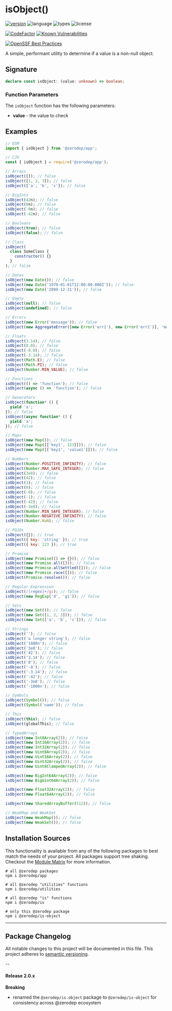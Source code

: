 # isObject()

[![version](https://img.shields.io/npm/v/@zerodep/is-object?style=flat-square&color=blue)](https://www.npmjs.com/package/@zerodep/is-object)
![language](https://img.shields.io/badge/typescript-100%25-blue?style=flat-square)
![types](https://img.shields.io/badge/types-included-blue?style=flat-square)
![license](https://img.shields.io/github/license/cdepage/zerodep?color=blue&style=flat-square)

[![CodeFactor](https://www.codefactor.io/repository/github/cdepage/zerodep/badge)](https://www.codefactor.io/repository/github/cdepage/zerodep)
[![Known Vulnerabilities](https://snyk.io/test/github/cdepage/zerodep/badge.svg)](https://snyk.io/test/github/cdepage/zerodep)

[![OpenSSF Best Practices](https://www.bestpractices.dev/projects/9225/badge)](https://www.bestpractices.dev/projects/9225)

A simple, performant utility to determine if a value is a non-null object.

## Signature

```typescript
declare const isObject: (value: unknown) => boolean;
```

### Function Parameters

The `isObject` function has the following parameters:

- **value** - the value to check

## Examples

```javascript
// ESM
import { isObject } from '@zerodep/app';

// CJS
const { isObject } = require('@zerodep/app');
```

```javascript
// Arrays
isObject([]); // false
isObject([1, 2, 3]); // false
isObject(['a', 'b', 'c']); // false

// BigInts
isObject(42n); // false
isObject(0n); // false
isObject(-0n); // false
isObject(-42n); // false

// Booleans
isObject(true); // false
isObject(false); // false

// Class
isObject(
  class SomeClass {
    constructor() {}
  }
); // false

// Dates
isObject(new Date()); // false
isObject(new Date('1970-01-01T12:00:00.000Z')); // false
isObject(new Date('2099-12-31')); // false

// Empty
isObject(null); // false
isObject(undefined); // false

// Errors
isObject(new Error('message')); // false
isObject(new AggregateError([new Error('err1'), new Error('err2')], 'message')); // false

// Floats
isObject(3.14); // false
isObject(0.0); // false
isObject(-0.0); // false
isObject(-3.14); // false
isObject(Math.E); // false
isObject(Math.PI); // false
isObject(Number.MIN_VALUE); // false

// Functions
isObject(() => 'function'); // false
isObject(async () => 'function'); // false

// Generators
isObject(function* () {
  yield 'a';
}); // false
isObject(async function* () {
  yield 'a';
}); // false

// Maps
isObject(new Map()); // false
isObject(new Map([['key1', 123]])); // false
isObject(new Map([['key1', 'value1']])); // false

// Numbers
isObject(Number.POSITIVE_INFINITY); // false
isObject(Number.MAX_SAFE_INTEGER); // false
isObject(3e8); // false
isObject(42); // false
isObject(1); // false
isObject(0); // false
isObject(-0); // false
isObject(-1); // false
isObject(-42); // false
isObject(-3e8); // false
isObject(Number.MIN_SAFE_INTEGER); // false
isObject(Number.NEGATIVE_INFINITY); // false
isObject(Number.NaN); // false

// POJOs
isObject({}); // true
isObject({ key: 'string' }); // true
isObject({ key: 123 }); // true

// Promise
isObject(new Promise(() => {})); // false
isObject(new Promise.all([])); // false
isObject(new Promise.allSettled([])); // false
isObject(new Promise.race([])); // false
isObject(Promise.resolve()); // false

// Regular Expression
isObject(/[regex]+/gi); // false
isObject(new RegExp('d', 'gi')); // false

// Sets
isObject(new Set()); // false
isObject(new Set([1, 2, 3])); // false
isObject(new Set(['a', 'b', 'c'])); // false

// Strings
isObject(''); // false
isObject('a longer string'); // false
isObject('1000n'); // false
isObject('3e8'); // false
isObject('42'); // false
isObject('3.14'); // false
isObject('0'); // false
isObject('-0'); // false
isObject('-3.14'); // false
isObject('-42'); // false
isObject('-3e8'); // false
isObject('-1000n'); // false

// Symbols
isObject(Symbol()); // false
isObject(Symbol('name')); // false

// This
isObject(this); // false
isObject(globalThis); // false

// TypedArrays
isObject(new Int8Array(2)); // false
isObject(new Int16Array(2)); // false
isObject(new Int32Array(2)); // false
isObject(new Uint8Array(2)); // false
isObject(new Uint16Array(2)); // false
isObject(new Uint32Array(2)); // false
isObject(new Uint8ClampedArray(2)); // false

isObject(new BigInt64Array(2)); // false
isObject(new BigUint64Array(2)); // false

isObject(new Float32Array(2)); // false
isObject(new Float64Array(2)); // false

isObject(new SharedArrayBuffer(512)); // false

// WeakMap and WeakSet
isObject(new WeakMap()); // false
isObject(new WeakSet()); // false
```

## Installation Sources

This functionality is available from any of the following packages to best match the needs of your project. All packages support tree shaking. Checkout the [Module Matrix](/) for more information.

```shell
# all @zerodep packages
npm i @zerodep/app

# all @zerodep "utilities" functions
npm i @zerodep/utilities

# all @zerodep "is" functions
npm i @zerodep/is

# only this @zerodep package
npm i @zerodep/is-object
```

---

## Package Changelog

All notable changes to this project will be documented in this file. This project adheres to [semantic versioning](https://semver.org/spec/v2.0.0.html).

--

#### Release 2.0.x

**Breaking**

- renamed the `@zerodep/is.object` package to `@zerodep/is-object` for consistency across @zerodep ecosystem
